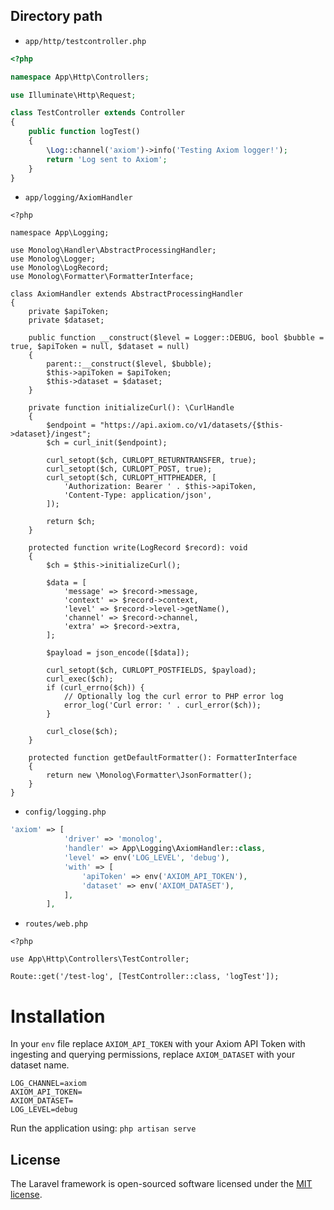 ## Directory path

- `app/http/testcontroller.php` 

```php
<?php

namespace App\Http\Controllers;

use Illuminate\Http\Request;

class TestController extends Controller
{
    public function logTest()
    {
        \Log::channel('axiom')->info('Testing Axiom logger!');
        return 'Log sent to Axiom';
    }
}
```

- `app/logging/AxiomHandler`

```
<?php

namespace App\Logging;

use Monolog\Handler\AbstractProcessingHandler;
use Monolog\Logger;
use Monolog\LogRecord;
use Monolog\Formatter\FormatterInterface;

class AxiomHandler extends AbstractProcessingHandler
{
    private $apiToken;
    private $dataset;

    public function __construct($level = Logger::DEBUG, bool $bubble = true, $apiToken = null, $dataset = null)
    {
        parent::__construct($level, $bubble);
        $this->apiToken = $apiToken;
        $this->dataset = $dataset;
    }

    private function initializeCurl(): \CurlHandle
    {
        $endpoint = "https://api.axiom.co/v1/datasets/{$this->dataset}/ingest";
        $ch = curl_init($endpoint);

        curl_setopt($ch, CURLOPT_RETURNTRANSFER, true);
        curl_setopt($ch, CURLOPT_POST, true);
        curl_setopt($ch, CURLOPT_HTTPHEADER, [
            'Authorization: Bearer ' . $this->apiToken,
            'Content-Type: application/json',
        ]);

        return $ch;
    }

    protected function write(LogRecord $record): void
    {
        $ch = $this->initializeCurl();

        $data = [
            'message' => $record->message,
            'context' => $record->context,
            'level' => $record->level->getName(),
            'channel' => $record->channel,
            'extra' => $record->extra,
        ];

        $payload = json_encode([$data]);

        curl_setopt($ch, CURLOPT_POSTFIELDS, $payload);
        curl_exec($ch);
        if (curl_errno($ch)) {
            // Optionally log the curl error to PHP error log
            error_log('Curl error: ' . curl_error($ch));
        }

        curl_close($ch);
    }

    protected function getDefaultFormatter(): FormatterInterface
    {
        return new \Monolog\Formatter\JsonFormatter();
    }
}
```

- `config/logging.php`

```php
'axiom' => [
            'driver' => 'monolog',
            'handler' => App\Logging\AxiomHandler::class,
            'level' => env('LOG_LEVEL', 'debug'),
            'with' => [
                'apiToken' => env('AXIOM_API_TOKEN'),
                'dataset' => env('AXIOM_DATASET'),
            ],
        ],
```

- `routes/web.php`

```
<?php

use App\Http\Controllers\TestController;

Route::get('/test-log', [TestController::class, 'logTest']);
```


# Installation 

In your `env` file replace `AXIOM_API_TOKEN` with your Axiom API Token with ingesting and querying permissions, replace `AXIOM_DATASET` with your dataset name.

```
LOG_CHANNEL=axiom
AXIOM_API_TOKEN=
AXIOM_DATASET=
LOG_LEVEL=debug
```

Run the application using: `php artisan serve`





## License

The Laravel framework is open-sourced software licensed under the [MIT license](https://opensource.org/licenses/MIT).
